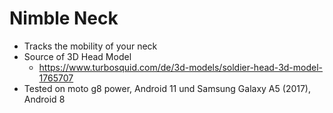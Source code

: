 # Nimble Neck

* Tracks the mobility of your neck
* Source of 3D Head Model
    * https://www.turbosquid.com/de/3d-models/soldier-head-3d-model-1765707
* Tested on moto g8 power, Android 11 und Samsung Galaxy A5 (2017), Android 8
